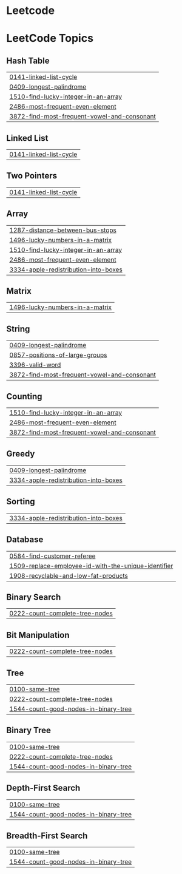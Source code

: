 # Leetcode
<!---LeetCode Topics Start-->
# LeetCode Topics
## Hash Table
|  |
| ------- |
| [0141-linked-list-cycle](https://github.com/arulselvan02/Leetcode/tree/master/0141-linked-list-cycle) |
| [0409-longest-palindrome](https://github.com/arulselvan02/Leetcode/tree/master/0409-longest-palindrome) |
| [1510-find-lucky-integer-in-an-array](https://github.com/arulselvan02/Leetcode/tree/master/1510-find-lucky-integer-in-an-array) |
| [2486-most-frequent-even-element](https://github.com/arulselvan02/Leetcode/tree/master/2486-most-frequent-even-element) |
| [3872-find-most-frequent-vowel-and-consonant](https://github.com/arulselvan02/Leetcode/tree/master/3872-find-most-frequent-vowel-and-consonant) |
## Linked List
|  |
| ------- |
| [0141-linked-list-cycle](https://github.com/arulselvan02/Leetcode/tree/master/0141-linked-list-cycle) |
## Two Pointers
|  |
| ------- |
| [0141-linked-list-cycle](https://github.com/arulselvan02/Leetcode/tree/master/0141-linked-list-cycle) |
## Array
|  |
| ------- |
| [1287-distance-between-bus-stops](https://github.com/arulselvan02/Leetcode/tree/master/1287-distance-between-bus-stops) |
| [1496-lucky-numbers-in-a-matrix](https://github.com/arulselvan02/Leetcode/tree/master/1496-lucky-numbers-in-a-matrix) |
| [1510-find-lucky-integer-in-an-array](https://github.com/arulselvan02/Leetcode/tree/master/1510-find-lucky-integer-in-an-array) |
| [2486-most-frequent-even-element](https://github.com/arulselvan02/Leetcode/tree/master/2486-most-frequent-even-element) |
| [3334-apple-redistribution-into-boxes](https://github.com/arulselvan02/Leetcode/tree/master/3334-apple-redistribution-into-boxes) |
## Matrix
|  |
| ------- |
| [1496-lucky-numbers-in-a-matrix](https://github.com/arulselvan02/Leetcode/tree/master/1496-lucky-numbers-in-a-matrix) |
## String
|  |
| ------- |
| [0409-longest-palindrome](https://github.com/arulselvan02/Leetcode/tree/master/0409-longest-palindrome) |
| [0857-positions-of-large-groups](https://github.com/arulselvan02/Leetcode/tree/master/0857-positions-of-large-groups) |
| [3396-valid-word](https://github.com/arulselvan02/Leetcode/tree/master/3396-valid-word) |
| [3872-find-most-frequent-vowel-and-consonant](https://github.com/arulselvan02/Leetcode/tree/master/3872-find-most-frequent-vowel-and-consonant) |
## Counting
|  |
| ------- |
| [1510-find-lucky-integer-in-an-array](https://github.com/arulselvan02/Leetcode/tree/master/1510-find-lucky-integer-in-an-array) |
| [2486-most-frequent-even-element](https://github.com/arulselvan02/Leetcode/tree/master/2486-most-frequent-even-element) |
| [3872-find-most-frequent-vowel-and-consonant](https://github.com/arulselvan02/Leetcode/tree/master/3872-find-most-frequent-vowel-and-consonant) |
## Greedy
|  |
| ------- |
| [0409-longest-palindrome](https://github.com/arulselvan02/Leetcode/tree/master/0409-longest-palindrome) |
| [3334-apple-redistribution-into-boxes](https://github.com/arulselvan02/Leetcode/tree/master/3334-apple-redistribution-into-boxes) |
## Sorting
|  |
| ------- |
| [3334-apple-redistribution-into-boxes](https://github.com/arulselvan02/Leetcode/tree/master/3334-apple-redistribution-into-boxes) |
## Database
|  |
| ------- |
| [0584-find-customer-referee](https://github.com/arulselvan02/Leetcode/tree/master/0584-find-customer-referee) |
| [1509-replace-employee-id-with-the-unique-identifier](https://github.com/arulselvan02/Leetcode/tree/master/1509-replace-employee-id-with-the-unique-identifier) |
| [1908-recyclable-and-low-fat-products](https://github.com/arulselvan02/Leetcode/tree/master/1908-recyclable-and-low-fat-products) |
## Binary Search
|  |
| ------- |
| [0222-count-complete-tree-nodes](https://github.com/arulselvan02/Leetcode/tree/master/0222-count-complete-tree-nodes) |
## Bit Manipulation
|  |
| ------- |
| [0222-count-complete-tree-nodes](https://github.com/arulselvan02/Leetcode/tree/master/0222-count-complete-tree-nodes) |
## Tree
|  |
| ------- |
| [0100-same-tree](https://github.com/arulselvan02/Leetcode/tree/master/0100-same-tree) |
| [0222-count-complete-tree-nodes](https://github.com/arulselvan02/Leetcode/tree/master/0222-count-complete-tree-nodes) |
| [1544-count-good-nodes-in-binary-tree](https://github.com/arulselvan02/Leetcode/tree/master/1544-count-good-nodes-in-binary-tree) |
## Binary Tree
|  |
| ------- |
| [0100-same-tree](https://github.com/arulselvan02/Leetcode/tree/master/0100-same-tree) |
| [0222-count-complete-tree-nodes](https://github.com/arulselvan02/Leetcode/tree/master/0222-count-complete-tree-nodes) |
| [1544-count-good-nodes-in-binary-tree](https://github.com/arulselvan02/Leetcode/tree/master/1544-count-good-nodes-in-binary-tree) |
## Depth-First Search
|  |
| ------- |
| [0100-same-tree](https://github.com/arulselvan02/Leetcode/tree/master/0100-same-tree) |
| [1544-count-good-nodes-in-binary-tree](https://github.com/arulselvan02/Leetcode/tree/master/1544-count-good-nodes-in-binary-tree) |
## Breadth-First Search
|  |
| ------- |
| [0100-same-tree](https://github.com/arulselvan02/Leetcode/tree/master/0100-same-tree) |
| [1544-count-good-nodes-in-binary-tree](https://github.com/arulselvan02/Leetcode/tree/master/1544-count-good-nodes-in-binary-tree) |
<!---LeetCode Topics End-->
